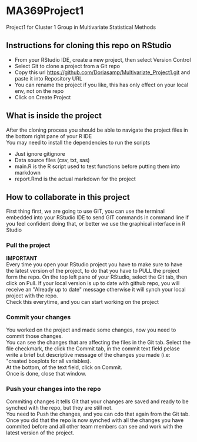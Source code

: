 # MA369Project1
Project1 for Cluster 1 Group in Multivariate Statistical Methods

## Instructions for cloning this repo on RStudio 
- From your RStudio IDE, create a new project, then select Version Control
- Select Git to clone a project from a Git repo
- Copy this url https://github.com/Doriasamp/Multivariate_Project1.git and paste it into Repository URL
- You can rename the project if you like, this has only effect on your local env, not on the repo
- Click on Create Project

## What is inside the project
After the cloning process you should be able to navigate the project files in the bottom right pane of your R IDE  
You may need to install the dependencies to run the scripts
- Just ignore gitignore
- Data source files (csv, txt, sas)
- main.R is the R script used to test functions before putting them into markdown
- report.Rmd is the actual markdown for the project

## How to collaborate in this project
First thing first, we are going to use GIT, you can use the terminal embedded into your RStudio IDE to send GIT commands in command line if you feel confident doing that, or better we use the graphical interface in R Studio

### Pull the project
**IMPORTANT**  
Every time you open your RStudio project you have to make sure to have the latest version of the project, to do that you have to PULL the project form the repo.
On the top left pane of your RStudio, select the Git tab, then click on Pull. If your local version is up to date with github repo,  you will receive an "Already up to date" message otherwise it will synch your local project with the repo.  
Check this everytime, and you can start working on the project

### Commit your changes
You worked on the project and made some changes, now you need to commit those changes.  
You can see the changes that are affecting the files in the Git tab. Select the file checkmark, the click the Commit tab, in the commit text field pelase write a brief but descriptive message of the changes you made (i.e: "created boxplots for all variables).  
At the bottom, of the text field, click on Commit.  
Once is done, close that window.  

### Push your changes into the repo
Commiting changes it tells Git that your changes are saved and ready to be synched with the repo, but they are still not.  
You need to Push the changes, and you can cdo that again from the Git tab.  
Once you did that the repo is now synched with all the changes you have commited before and all other team members can see and work with the latest version of the project.


